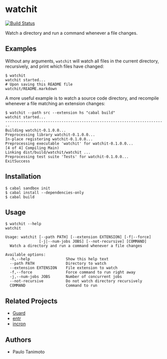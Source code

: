 # watchit

[![Build Status](https://travis-ci.org/tanimoto/watchit.svg?branch=master)](https://travis-ci.org/tanimoto/watchit)

Watch a directory and run a command whenever a file changes.


## Examples

Without any arguments, `watchit` will watch all files in the current directory, recursively, and print which files have changed:

```
$ watchit
watchit started...
# Upon saving this README file
watchit/README.markdown
```

A more useful example is to watch a source code directory, and recompile whenever a file matching an extension changes:

```
$ watchit --path src --extension hs "cabal build"
watchit started...
------------------------------------------------------------------------
Building watchit-0.1.0.0...
Preprocessing library watchit-0.1.0.0...
In-place registering watchit-0.1.0.0...
Preprocessing executable 'watchit' for watchit-0.1.0.0...
[4 of 4] Compiling Main)
Linking dist/build/watchit/watchit ...
Preprocessing test suite 'Tests' for watchit-0.1.0.0...
ExitSuccess
```


## Installation

```
$ cabal sandbox init
$ cabal install --dependencies-only
$ cabal build
```


## Usage

```
$ watchit --help
watchit

Usage: watchit [--path PATH] [--extension EXTENSION] [-f|--force]
               [-j|--num-jobs JOBS] [--not-recursive] [COMMAND]
  Watch a directory and run a command whenever a file changes

Available options:
  -h,--help                Show this help text
  --path PATH              Directory to watch
  --extension EXTENSION    File extension to watch
  -f,--force               Force command to run right away
  -j,--num-jobs JOBS       Number of concurrent jobs
  --not-recursive          Do not watch directory recursively
  COMMAND                  Command to run
```


## Related Projects

- [Guard](https://github.com/guard/guard)
- [entr](http://entrproject.org/)
- [incron](http://inotify.aiken.cz/?section=incron&page=about&lang=en)


## Authors

- Paulo Tanimoto
